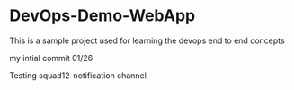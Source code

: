 # DevOps-Demo-WebApp
This is a sample project used for learning the devops end to end concepts

my intial commit 01/26

Testing squad12-notification channel
